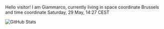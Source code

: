 Hello visitor! I am Giammarco, currently living in space coordinate Brussels and time coordinate Saturday, 29 May, 14:27 CEST

![GitHub Stats](https://github-readme-stats.vercel.app/api?username=grcasanova)

